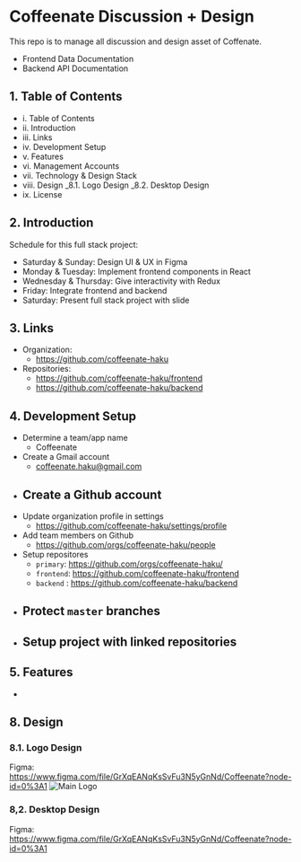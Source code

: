 # Coffeenate Discussion + Design

This repo is to manage all discussion and design asset of Coffenate. 

- Frontend Data Documentation 
- Backend API Documentation 

## 1. Table of Contents 

- i.    Table of Contents
- ii.   Introduction 
- iii.  Links 
- iv.   Development Setup
- v.    Features
- vi.   Management Accounts
- vii.  Technology & Design Stack 
- viii. Design _8.1. Logo Design _8.2. Desktop Design
- ix.   License

## 2.  Introduction 

Schedule for this full stack project: 
- Saturday & Sunday: Design UI & UX in Figma
- Monday & Tuesday: Implement frontend components in React
- Wednesday & Thursday: Give interactivity with Redux
- Friday: Integrate frontend and backend
- Saturday: Present full stack project with slide

## 3.   Links 
- Organization: 
  - https://github.com/coffeenate-haku
- Repositories: 
  - https://github.com/coffeenate-haku/frontend
  - https://github.com/coffeenate-haku/backend

## 4.  Development Setup
- Determine a team/app name
  - Coffeenate
- Create a Gmail account
  - coffeenate.haku@gmail.com
- Create a Github account
  - 
- Update organization profile in settings
  - https://github.com/coffeenate-haku/settings/profile
- Add team members on Github
  - https://github.com/orgs/coffeenate-haku/people
- Setup repositores 
  - ```primary```: https://github.com/orgs/coffeenate-haku/
  - ```frontend```: https://github.com/coffeenate-haku/frontend
  - ```backend``` : https://github.com/coffeenate-haku/backend
- Protect ```master``` branches
  - 
- Setup project with linked repositories 
  - 

## 5. Features 
- 

## 8. Design 
### 8.1. Logo Design 
Figma: https://www.figma.com/file/GrXqEANqKsSvFu3N5yGnNd/Coffeenate?node-id=0%3A1
![Main Logo](./logo/logo-main.svg)

### 8,2. Desktop Design 
Figma: https://www.figma.com/file/GrXqEANqKsSvFu3N5yGnNd/Coffeenate?node-id=0%3A1
 
